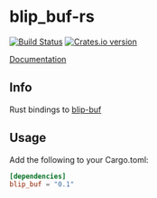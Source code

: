 blip_buf-rs
===========

[![Build Status](https://travis-ci.org/mvdnes/blip_buf-rs.svg?branch=master)](https://travis-ci.org/mvdnes/blip_buf-rs)
[![Crates.io version](https://img.shields.io/crates/v/blip_buf.svg)](https://crates.io/crates/blip_buf)

[Documentation](http://mvdnes.github.io/rust-docs/blip_buf-rs/blip_buf/index.html)

Info
----

Rust bindings to [blip-buf]

[blip-buf]: https://code.google.com/p/blip-buf/

Usage
-----

Add the following to your Cargo.toml:

```toml
[dependencies]
blip_buf = "0.1"
```
